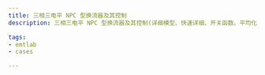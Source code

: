 ```yaml
---
title: 三相三电平 NPC 型换流器及其控制
description: 三相三电平 NPC 型换流器及其控制(详细模型、快速详细、开关函数、平均化)

tags:
- emtlab
- cases

---
```


<!-- import DocCardList from '@theme/DocCardList';

<DocCardList /> -->